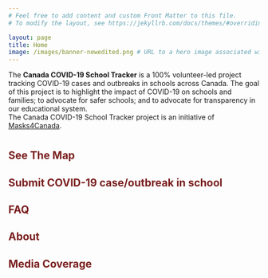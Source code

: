 ```yaml
---
# Feel free to add content and custom Front Matter to this file.
# To modify the layout, see https://jekyllrb.com/docs/themes/#overriding-theme-defaults

layout: page
title: Home
image: /images/banner-newedited.png # URL to a hero image associated with the post (e.g., /assets/page-pic.jpg
---
```

The <b>Canada COVID-19 School Tracker</b> is a 100% volunteer-led project tracking COVID-19 cases and outbreaks in schools across Canada. The goal of this project is to highlight the impact of COVID-19 on schools and families; to advocate for safer schools; and to advocate for transparency in our educational system. <br>
The Canada COVID-19 School Tracker project is an initiative of <a href="masks4canada.org">Masks4Canada</a>.

<h1>
<p style="color:#791e1e;text-decoration:none;">
<h2><a href="map.html" style="color:#791e1e;text-decoration:none;">See The Map</a></h2>
<h2><a href="submit.html" style="color:#791e1e;text-decoration:none;">Submit COVID-19 case/outbreak in school</a></h2>
<h2><a href="faq.html" style="color:#791e1e;text-decoration:none;">FAQ</a></h2>
<h2><a href="/about/" style="color:#791e1e;text-decoration:none;">About</a></h2>
<h2><a href="press.html" style="color:#791e1e;text-decoration:none;">Media Coverage</a></h2>
</p>